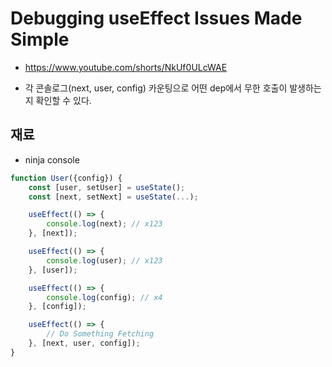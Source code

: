 # Debugging useEffect Issues Made Simple

- https://www.youtube.com/shorts/NkUf0ULcWAE

- 각 콘솔로그(next, user, config) 카운팅으로 어떤 dep에서 무한 호출이 발생하는지 확인할 수 있다.

## 재료
- ninja console

```ts
function User({config}) {
    const [user, setUser] = useState();
    const [next, setNext] = useState(...);

    useEffect(() => {
        console.log(next); // x123
    }, [next]);

    useEffect(() => {
        console.log(user); // x123
    }, [user]);

    useEffect(() => {
        console.log(config); // x4
    }, [config]);

    useEffect(() => {
        // Do Something Fetching
    }, [next, user, config]);
}


```